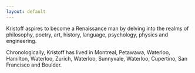 ```yaml
---
layout: default
---
```


Kristoff aspires to become a Renaissance man by delving into the realms of philosophy, poetry, art, history, language, psychology, physics and engineering.

Chronologically, Kristoff has lived in Montreal, Petawawa, Waterloo, Hamilton, Waterloo, Zurich, Waterloo, Sunnyvale, Waterloo, Cupertino, San Francisco and Boulder.

